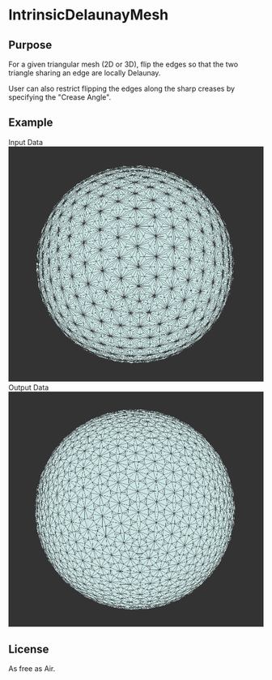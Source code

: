 # IntrinsicDelaunayMesh

## Purpose
For a given triangular mesh (2D or 3D), flip the edges so that the two triangle
sharing an edge are locally Delaunay.

User can also restrict flipping the edges along the sharp creases by specifying
the "Crease Angle".

## Example
Input Data
![alt text](./input.png "Title")
Output Data
![alt text](./output.png "Title")


## License
As free as Air.





